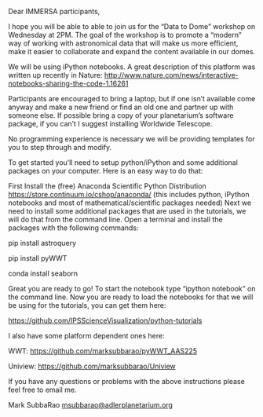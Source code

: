 Dear IMMERSA participants,

I hope you will be able to able to join us for the “Data to Dome” workshop on Wednesday at 2PM. The goal of the workshop is to promote a “modern” way of working with astronomical data that will make us more efficient, make it easier to collaborate and expand the content available in our domes.

We will be using iPython notebooks. A great description of this platform was written up recently in Nature: http://www.nature.com/news/interactive-notebooks-sharing-the-code-1.16261

Participants are encouraged to bring a laptop, but if one isn’t available come anyway and make a new friend or find an old one and partner up with someone else. If possible bring a copy of your planetarium’s software package, if you can’t I suggest installing Worldwide Telescope.

No programming experience is necessary we will be providing templates for you to step through and modify.

To get started you’ll need to setup python/iPython and some additional packages on your computer.
Here is an easy way to do that:

First Install the (free) Anaconda Scientific Python Distribution https://store.continuum.io/cshop/anaconda/ (this includes python, iPython notebooks and most of mathematical/scientific packages needed) 
Next we need to install some additional packages that are used in the tutorials, we will do that from the command line.
Open a terminal and install the packages with the following commands:

pip install astroquery

pip install pyWWT

conda install seaborn

Great you are ready to go! To start the notebook type “ipython notebook” on the command line.
Now you are ready to load the notebooks for that we will be using for the tutorials, you can get them here:

https://github.com/IPSScienceVisualization/python-tutorials

I also have some platform dependent ones here:

WWT: https://github.com/marksubbarao/pyWWT_AAS225

Uniview: https://github.com/marksubbarao/Uniview

If you have any questions or problems with the above instructions please feel free to email me.

Mark SubbaRao
msubbarao@adlerplanetarium.org
